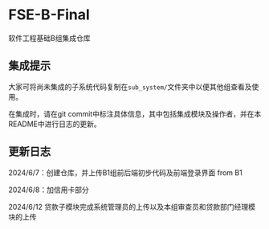# FSE-B-Final
软件工程基础B组集成仓库

## 集成提示

大家可将尚未集成的子系统代码复制在`sub_system/`文件夹中以便其他组查看及使用。

在集成时，请在git commit中标注具体信息，其中包括集成模块及操作者，并在本README中进行日志的更新。

## 更新日志

2024/6/7：创建仓库，并上传B1组前后端初步代码及前端登录界面 from B1

2024/6/8：加信用卡部分

2024/6/12 贷款子模块完成系统管理员的上传以及本组审查员和贷款部门经理模块的上传

